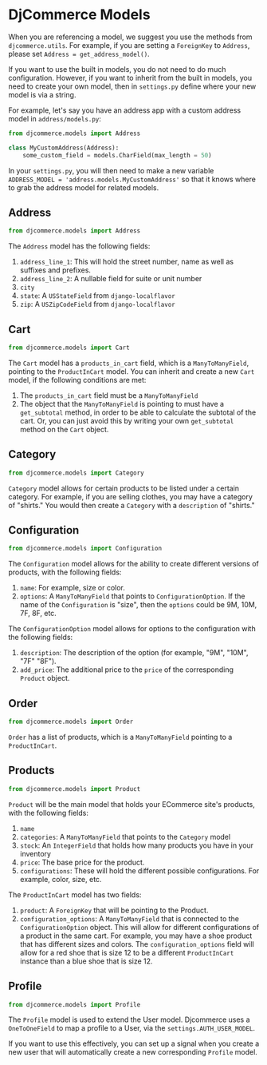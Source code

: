 # DjCommerce Models

When you are referencing a model, we suggest you use the methods from `djcommerce.utils`. For example, if you are setting a `ForeignKey` to `Address`, please set `Address = get_address_model()`.

If you want to use the built in models, you do not need to do much configuration. However, if you want to inherit from the built in models, you need to create your own model, then in `settings.py` define where your new model is via a string.

For example, let's say you have an address app with a custom address model in `address/models.py`:

```python
from djcommerce.models import Address

class MyCustomAddress(Address):
    some_custom_field = models.CharField(max_length = 50)
```

In your `settings.py`, you will then need to make a new variable `ADDRESS_MODEL = 'address.models.MyCustomAddress'` so that it knows where to grab the address model for related models.

## Address
```python
from djcommerce.models import Address
```

The `Address` model has the following fields:
1. `address_line_1`: This will hold the street number, name as well as suffixes and prefixes.
2. `address_line_2`: A nullable field for suite or unit number
3. `city`
4. `state`: A `USStateField` from `django-localflavor`
5. `zip`: A `USZipCodeField` from `django-localflavor`

## Cart
```python
from djcommerce.models import Cart
```
The `Cart` model has a `products_in_cart` field, which is a `ManyToManyField`, pointing to the `ProductInCart` model.
You can inherit and create a new `Cart` model, if the following conditions are met:
1. The `products_in_cart` field must be a `ManyToManyField`
2. The object that the `ManyToManyField` is pointing to must have a `get_subtotal` method, in order to be able to calculate the subtotal of the cart. Or, you can just avoid this by writing your own `get_subtotal` method on the `Cart` object.

## Category
```python
from djcommerce.models import Category
```
`Category` model allows for certain products to be listed under a certain category.
For example, if you are selling clothes, you may have a category of "shirts."
You would then create a `Category` with a `description` of "shirts."

## Configuration
```python
from djcommerce.models import Configuration
```
The `Configuration` model allows for the ability to create different versions of products, with the following fields:
1. `name`: For example, size or color.
2. `options`: A `ManyToManyField` that points to `ConfigurationOption`. If the name of the `Configuration` is "size", then the `options` could be 9M, 10M, 7F, 8F, etc.


The `ConfigurationOption` model allows for options to the configuration with the following fields:
1. `description`: The description of the option (for example, "9M", "10M", "7F" "8F").
2. `add_price`: The additional price to the `price` of the corresponding `Product` object.

## Order
```python
from djcommerce.models import Order
```
`Order` has a list of products, which is a `ManyToManyField` pointing to a `ProductInCart`.

## Products
```python
from djcommerce.models import Product
```
`Product` will be the main model that holds your ECommerce site's products, with the following fields:
1. `name`
2. `categories`: A `ManyToManyField` that points to the `Category` model
3. `stock`: An `IntegerField` that holds how many products you have in your inventory
4. `price`: The base price for the product.
5. `configurations`: These will hold the different possible configurations. For example, color, size, etc.

The `ProductInCart` model has two fields:
1. `product`: A `ForeignKey` that will be pointing to the Product.
2. `configuration_options`: A `ManyToManyField` that is connected to the `ConfigurationOption` object. This will allow for different configurations of a product in the same cart. For example, you may have a shoe product that has different sizes and colors. The `configuration_options` field will allow for a red shoe that is size 12 to be a different `ProductInCart` instance than a blue shoe that is size 12.

## Profile
```python
from djcommerce.models import Profile
```
The `Profile` model is used to extend the User model. Djcommerce uses a `OneToOneField` to map a profile to a User, via the `settings.AUTH_USER_MODEL`.

If you want to use this effectively, you can set up a signal when you create a new user that will automatically create a new corresponding `Profile` model.
